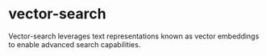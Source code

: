 # vector-search
Vector-search leverages text representations known as vector embeddings to enable advanced search capabilities. 
